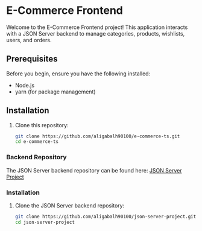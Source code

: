 # E-Commerce Frontend

Welcome to the E-Commerce Frontend project! This application interacts with a JSON Server backend to manage categories, products, wishlists, users, and orders.

## Prerequisites

Before you begin, ensure you have the following installed:

- Node.js
- yarn (for package management)

## Installation

1. Clone this repository:

   ```bash
   git clone https://github.com/aligabalh90100/e-commerce-ts.git
   cd e-commerce-ts
   ```
### Backend Repository

The JSON Server backend repository can be found here: [JSON Server Project](https://github.com/aligabalh90100/json-server-project)

### Installation

1. Clone the JSON Server backend repository:

   ```bash
   git clone https://github.com/aligabalh90100/json-server-project.git
   cd json-server-project
